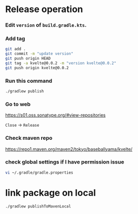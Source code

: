 # Release operation

### Edit `version` of `build.gradle.kts`.

### Add tag

```sh
git add .
git commit -m "update version"
git push origin HEAD
git tag -a kvelte@0.0.2 -m "version kvelte@0.0.2"
git push origin kvelte@0.0.2
```

### Run this command

```sh
./gradlew publish
```

### Go to web

https://s01.oss.sonatype.org/#view-repositories

`Close` -> `Release`

### Check maven repo

https://repo1.maven.org/maven2/tokyo/baseballyama/kvelte/

### check global settings if I have permission issue

```sh
vi ~/.gradle/gradle.properties
```

# link package on local

```sh
./gradlew publishToMavenLocal
```
